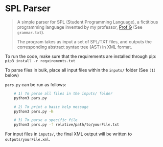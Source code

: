 # SPL Parser

> A simple parser for SPL (Student Programming Language), a fictitious programming language invented by my professor, [Prof G](http://www.stefan-gruner.de/) (See `grammar.txt`).
>
> The program takes as input a set of SPL/TXT files, and outputs the corresponding abstract syntax tree (AST) in XML format.

To run the code, make sure that the requirements are installed through pip: `pip3 install -r requirements.txt`

To parse files in bulk, place all input files within the `inputs/` folder (See `(1)` below)

`pars.py` can be run as follows:
```bash
    # 1) To parse all files in the inputs/ folder
    python3 pars.py

    # 2) To print a basic help message
    python3 pars.py -h

    # 3) To parse a specific file
    python3 pars.py -f relative/path/to/yourFile.txt
```

For input files in `inputs/`, the final XML output will be written to `outputs/yourFile.xml`.